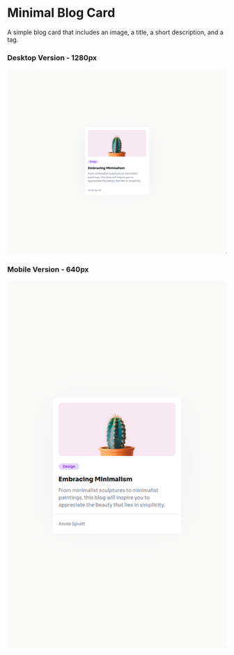 # Minimal Blog Card

A simple blog card that includes an image, a title, a short description, and a tag.

### Desktop Version - 1280px

![Desktop Version](./public/assets/desktop.png)

### Mobile Version - 640px

![Mobile Version](./public/assets/mobile.png)
